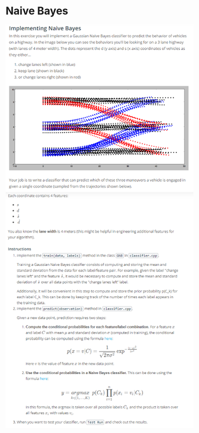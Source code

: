 # Naive Bayes

[image1]: ./images/prob1.PNG "Undistorted"

[image2]: ./images/prob2.PNG "Undistorted"

![alt text][image1]
![alt text][image2]
